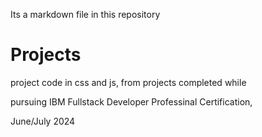 Its a markdown file in this repository
# Projects
project code in css and js, from projects completed while

pursuing IBM Fullstack Developer Professinal Certification, 

June/July 2024
